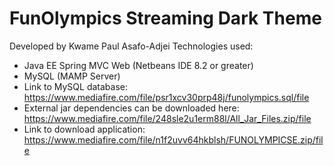 # FunOlympics Streaming Dark Theme
Developed by Kwame Paul Asafo-Adjei
Technologies used: 
- Java EE Spring MVC Web (Netbeans IDE 8.2 or greater)
- MySQL (MAMP Server)
- Link to MySQL database: https://www.mediafire.com/file/psr1xcv30prp48j/funolympics.sql/file
- External jar dependencies can be downloaded here: https://www.mediafire.com/file/248sle2u1erm88l/All_Jar_Files.zip/file
- Link to download application: https://www.mediafire.com/file/n1f2uvv64hkblsh/FUNOLYMPICSE.zip/file
